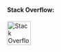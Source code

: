 #### Stack Overflow:

<a href ="https://stackoverflow.com"><img src="img/icons/stackoverflow.jpg" alt="Stack Overflow" style="width: 55px;"></a>
